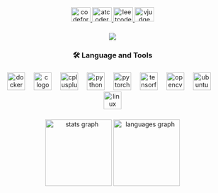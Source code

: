 <div align="center">
  <a href="https://codeforces.com/profile/HatemHassan" target="_blank">
    <img src="https://cdn-b.saashub.com/images/app/service_logos/175/r59iw60rtoxu/large.png?1620450530" width="44" height="32" alt="codeforces logo" />
  </a>
  <a href="https://atcoder.jp/users/HatemTomHassan" target="_blank">
    <img src="https://img.atcoder.jp/assets/atcoder.png" width="44" height="32" alt="atcoder logo" />
  </a>
  <a href="https://leetcode.com/u/Hatem_Hassan/" target="_blank">
    <img src="https://upload.wikimedia.org/wikipedia/commons/1/19/LeetCode_logo_black.png" width="44" height="32" alt="leetcode logo" />
  </a>
  <a href="https://vjudge.net/user/HatemHassan" target="_blank">
    <img src="https://scontent.fcai19-11.fna.fbcdn.net/v/t39.30808-6/303619273_450614343776273_4312090158253002764_n.png?_nc_cat=100&ccb=1-7&_nc_sid=6ee11a&_nc_ohc=gQAizIhPZIMQ7kNvwESFkGn&_nc_oc=AdkbD1TEbniSKKJz6EYqG9Pl63VwJqB4pSb_KT9nKaozBkYa9F2fkmN9aE9iYSgSqmQ&_nc_zt=23&_nc_ht=scontent.fcai19-11.fna&_nc_gid=xFLir_jGzq5rMDA5mQn9jQ&oh=00_Afc31-bgPDK5YBmfIe0mkMHFDXjUpIwonrdW23XM5joAxA&oe=68FC026B" width="44" height="32" alt="vjudge logo" />
  </a>
</div>

###

<div align="center">
  <img src="https://visitor-badge.laobi.icu/badge?page_id=HatemHassanMohamed.HatemHassanMohamed&" />
</div>

###

<h3 align="center">🛠 Language and Tools</h3>

###

<div align="center">
  <img src="https://cdn.jsdelivr.net/gh/devicons/devicon/icons/docker/docker-plain-wordmark.svg" height="40" alt="docker logo" />
  <img width="12" />
  <img src="https://cdn.jsdelivr.net/gh/devicons/devicon/icons/c/c-original.svg" height="40" alt="c logo" />
  <img width="12" />
  <img src="https://cdn.jsdelivr.net/gh/devicons/devicon/icons/cplusplus/cplusplus-original.svg" height="40" alt="cplusplus logo" />
  <img width="12" />
  <img src="https://cdn.jsdelivr.net/gh/devicons/devicon/icons/python/python-original.svg" height="40" alt="python logo" />
  <img width="12" />
  <img src="https://cdn.jsdelivr.net/gh/devicons/devicon/icons/pytorch/pytorch-original.svg" height="40" alt="pytorch logo" />
  <img width="12" />
  <img src="https://cdn.jsdelivr.net/gh/devicons/devicon/icons/tensorflow/tensorflow-original.svg" height="40" alt="tensorflow logo" />
  <img width="12" />
  <img src="https://cdn.jsdelivr.net/gh/devicons/devicon/icons/opencv/opencv-original.svg" height="40" alt="opencv logo" />
  <img width="12" />
  <img src="https://cdn.simpleicons.org/ubuntu/E95420" height="40" alt="ubuntu logo" />
  <img width="12" />
  <img src="https://cdn.jsdelivr.net/gh/devicons/devicon/icons/linux/linux-original.svg" height="40" alt="linux logo" />
</div>

###

<div align="center">
  <img src="https://github-readme-stats.vercel.app/api?username=HatemHassanMohamed&hide_title=false&hide_rank=false&show_icons=true&include_all_commits=true&count_private=true&disable_animations=false&theme=dracula&locale=en&hide_border=false&order=1" height="150" alt="stats graph" />
  <img src="https://github-readme-stats.vercel.app/api/top-langs?username=HatemHassanMohamed&locale=en&hide_title=false&layout=compact&card_width=320&langs_count=5&theme=dracula&hide_border=false&order=2" height="150" alt="languages graph" />
</div>
